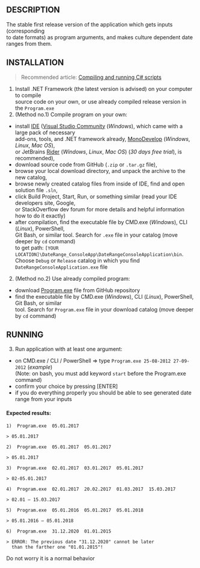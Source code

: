 ## DESCRIPTION
The stable first release version of the application which gets inputs (corresponding<br>
to date formats) as program arguments, and makes culture dependent date ranges from them.

## INSTALLATION
> Recommended article: [Compiling and running C# scripts](https://www.codetuts.tech/compile-c-sharp-command-line/)

1. Install .NET Framework (the latest version is advised) on your computer to compile<br>
source code on your own, or use already compiled release version in the `Program.exe`
2. (Method no.1) Compile program on your own:
- install [IDE](https://en.wikipedia.org/wiki/Integrated_development_environment) ([Visual Studio Community](https://www.visualstudio.com/vs/community/) (_Windows_), which came with a large pack of necessary<br>
add-ons, tools, and .NET framework already, [MonoDevelop](http://www.monodevelop.com/) (_Windows_, _Linux_, _Mac OS_),<br>
or JetBrains [Rider](https://www.jetbrains.com/rider/) (_Windows_, _Linux_, _Mac OS_) (_30 days free trial_), is recommended),
- download source code from GitHub (`.zip` or `.tar.gz` file),
- browse your local download directory, and unpack the archive to the new catalog,
- browse newly created catalog files from inside of IDE, find and open solution file `.sln`,
- click Build Project, Start, Run, or something similar (read your IDE developers site, Google,<br>
or StackOverflow dev forum for more details and helpful information how to do it exactly)
- after compilation, find the executable file by CMD.exe (_Windows_), CLI (_Linux_), PowerShell,<br>
Git Bash, or similar tool. Search for `.exe` file in your catalog (move deeper by `cd` command)<br>
to get path: `[YOUR LOCATION]\DateRange_ConsoleApp\DateRangeConsoleApplication\bin`.<br>
Choose `Debug` or `Release` catalog in which you find `DateRangeConsoleApplication.exe` file
2. (Method no.2) Use already compiled program:
- download [Program.exe](https://github.com/Thomas-M-Krystyan/DateRange_ConsoleApp/releases/download/v1.0.0/Program.exe) file from GitHub repository
- find the executable file by CMD.exe (_Windows_), CLI (_Linux_), PowerShell, Git Bash, or similar<br>
tool. Search for `Program.exe` file in your download catalog (move deeper by `cd` command)

## RUNNING
3. Run application with at least one argument:
- on CMD.exe / CLI / PowerShell => type `Program.exe 25-08-2012 27-09-2012` (_example_)<br>
(Note: on bash, you must add keyword `start` before the Program.exe command)
- confirm your choice by pressing [ENTER]
- if you do everything properly you should be able to see generated date range from your inputs

#### Expected results:
```
1)  Program.exe  05.01.2017

> 05.01.2017

2)  Program.exe  05.01.2017  05.01.2017

> 05.01.2017

3)  Program.exe  02.01.2017  03.01.2017  05.01.2017

> 02-05.01.2017

4)  Program.exe  02.01.2017  20.02.2017  01.03.2017  15.03.2017

> 02.01 – 15.03.2017

5)  Program.exe  05.01.2016  05.01.2017  05.01.2018

> 05.01.2016 – 05.01.2018

6)  Program.exe  31.12.2020  01.01.2015

> ERROR: The previous date "31.12.2020" cannot be later
  than the farther one "01.01.2015"!
```
Do not worry it is a normal behavior
